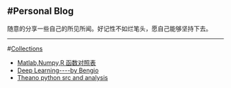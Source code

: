 #Personal Blog
---
随意的分享一些自己的所见所闻。好记性不如烂笔头，愿自己能够坚持下去。

---
#[Collections][collection]
- [Matlab,Numpy,R 函数对照表][matlab-python-xref.pdf]
- [Deep Learning----by Bengio][deep_learning_bengio]
- [Theano python src and analysis][theano]

[collection]:https://github.com/jwmneu/note/tree/master/collections
[matlab-python-xref.pdf]:https://github.com/jwmneu/note/blob/master/collections/matlab-python-xref.pdf
[deep_learning_bengio]:https://github.com/jwmneu/note/blob/master/collections/Bengio-Deep%20Learning.pdf
[theano]:https://github.com/jwmneu/note/blob/master/collections/Theano.pdf
